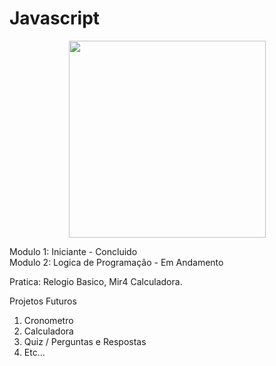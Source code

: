 # Javascript

<p align="center">
  <img width="315" height="315" src="https://logospng.org/download/javascript/logo-javascript-1024.png">
</p>

Modulo 1: Iniciante - Concluido <br />
Modulo 2: Logica de Programação - Em Andamento <br />

Pratica: Relogio Basico, Mir4 Calculadora.



<p align="left">Projetos Futuros</p>

1. Cronometro
2. Calculadora
3. Quiz / Perguntas e Respostas
4. Etc...



